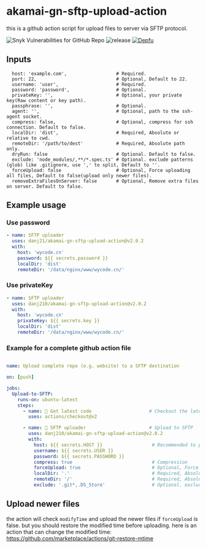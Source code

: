 # akamai-gn-sftp-upload-action

this is a github action script for upload files to server via SFTP protocol.

![Snyk Vulnerabilities for GitHub Repo](https://img.shields.io/snyk/vulnerabilities/github/danj210/akamai-gn-sftp-upload-action)
![release](https://flat.badgen.net/github/release/danj210/akamai-gn-sftp-upload-action)
[![Depfu](https://badges.depfu.com/badges/4b5cc2f5563a240e7b6c6106ded3e4c0/overview.svg)](https://depfu.com/github/danj210/akamai-gn-sftp-upload-action?project_id=37917)

## Inputs

```
  host: 'example.com',                  # Required.
  port: 22,                             # Optional, Default to 22.
  username: 'user',                     # Required.
  password: 'password',                 # Optional.
  privateKey: '',                       # Optional, your private key(Raw content or key path).
  passphrase: '',                       # Optional.
  agent: '',                            # Optional, path to the ssh-agent socket.
  compress: false,                      # Optional, compress for ssh connection. Default to false.
  localDir: 'dist',                     # Required, Absolute or relative to cwd.
  remoteDir: '/path/to/dest'            # Required, Absolute path only.
  dryRun: false                         # Optional. Default to false.
  exclude: 'node_modules/,**/*.spec.ts' # Optional. exclude patterns (glob) like .gitignore, use ',' to split, Default to ''.
  forceUpload: false                    # Optional, Force uploading all files, Default to false(upload only newer files).
  removeExtraFilesOnServer: false       # Optional, Remove extra files on server. Default to false.
```

## Example usage

### Use password

```yml
- name: SFTP uploader
  uses: danj21/akamai-gn-sftp-upload-action@v2.0.2
  with:
    host: 'wycode.cn'
    password: ${{ secrets.password }} 
    localDir: 'dist'
    remoteDir: '/data/nginx/www/wycode.cn/'
```

### Use privateKey

```yml
- name: SFTP uploader
  uses: danj210/akamai-gn-sftp-upload-action@v2.0.2
  with:
    host: 'wycode.cn'
    privateKey: ${{ secrets.key }} 
    localDir: 'dist'
    remoteDir: '/data/nginx/www/wycode.cn/'
```

### Example for a complete github action file

```yml

name: Upload complete repo (e.g. website) to a SFTP destination

on: [push]

jobs:
  Upload-to-SFTP:
    runs-on: ubuntu-latest
    steps:
      - name: 🚚 Get latest code                     # Checkout the latest code
        uses: actions/checkout@v2

      - name: 📂 SFTP uploader                       # Upload to SFTP 
        uses: danj210/akamai-gn-sftp-upload-action@v2.0.2
        with:
          host: ${{ secrets.HOST }}                  # Recommended to put the credentials in github secrets.
          username: ${{ secrets.USER }}
          password: ${{ secrets.PASSWORD }}
          compress: true                             # Compression
          forceUpload: true                          # Optional, Force uploading all files, Default to false(upload only newer files).
          localDir: '.'                              # Required, Absolute or relative to cwd.
          remoteDir: '/'                             # Required, Absolute path only.
          exclude: '.git*,.DS_Store'                 # Optional. exclude patterns (glob) like .gitignore, use ',' to split, Default to ''.
```

## Upload newer files

the action will check `modifyTime` and upload the newer files if `forceUpload` is false.
but you should restore the modified time before uploading.
here is an action that can change the modified time: https://github.com/marketplace/actions/git-restore-mtime
